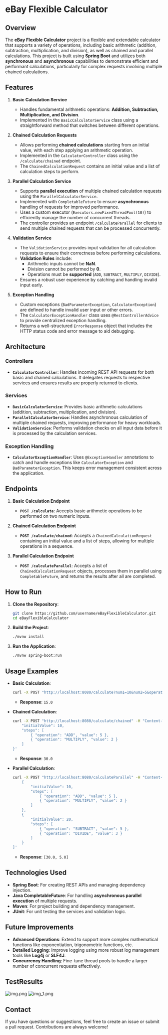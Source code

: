 # eBay Flexible Calculator

## Overview

The **eBay Flexible Calculator** project is a flexible and extendable calculator that supports a variety of operations, including basic arithmetic (addition, subtraction, multiplication, and division), as well as chained and parallel calculations. This project is built using **Spring Boot** and utilizes both **synchronous** and **asynchronous** capabilities to demonstrate efficient and performant calculations, particularly for complex requests involving multiple chained calculations.

## Features

1. **Basic Calculation Service**
    - Handles fundamental arithmetic operations: **Addition, Subtraction, Multiplication, and Division**.
    - Implemented in the `BasicCalculatorService` class using a straightforward method that switches between different operations.

2. **Chained Calculation Requests**
    - Allows performing **chained calculations** starting from an initial value, with each step applying an arithmetic operation.
    - Implemented in the `CalculatorController` class using the `/calculate/chained` endpoint.
    - The `ChainedCalculationRequest` contains an initial value and a list of calculation steps to perform.

3. **Parallel Calculation Service**
    - Supports **parallel execution** of multiple chained calculation requests using the `ParallelCalculatorService`.
    - Implemented with `CompletableFuture` to ensure **asynchronous** handling of requests for improved performance.
    - Uses a custom executor (`Executors.newFixedThreadPool(10)`) to efficiently manage the number of concurrent threads.
    - The controller provides an endpoint `/calculateParallel` for clients to send multiple chained requests that can be processed concurrently.

4. **Validation Service**
    - The `ValidationService` provides input validation for all calculation requests to ensure their correctness before performing calculations.
    - **Validation Rules** include:
        - Arithmetic inputs cannot be **NaN**.
        - Division cannot be performed by **0**.
        - Operations must be **supported** (`ADD`, `SUBTRACT`, `MULTIPLY`, `DIVIDE`).
    - Ensures a robust user experience by catching and handling invalid input early.

5. **Exception Handling**
    - Custom exceptions (`BadParameterException`, `CalculatorException`) are defined to handle invalid user input or other errors.
    - The `CalculatorExceptionHandler` class uses `@RestControllerAdvice` to provide centralized exception handling.
    - Returns a well-structured `ErrorResponse` object that includes the HTTP status code and error message to aid debugging.

## Architecture

### Controllers
- **`CalculatorController`**: Handles incoming REST API requests for both basic and chained calculations. It delegates requests to respective services and ensures results are properly returned to clients.

### Services
- **`BasicCalculatorService`**: Provides basic arithmetic calculations (addition, subtraction, multiplication, and division).
- **`ParallelCalculatorService`**: Handles asynchronous calculation of multiple chained requests, improving performance for heavy workloads.
- **`ValidationService`**: Performs validation checks on all input data before it is processed by the calculation services.

### Exception Handling
- **`CalculatorExceptionHandler`**: Uses `@ExceptionHandler` annotations to catch and handle exceptions like `CalculatorException` and `BadParameterException`. This keeps error management consistent across the application.

## Endpoints

1. **Basic Calculation Endpoint**
    - **`POST /calculate`**: Accepts basic arithmetic operations to be performed on two numeric inputs.

2. **Chained Calculation Endpoint**
    - **`POST /calculate/chained`**: Accepts a `ChainedCalculationRequest` containing an initial value and a list of steps, allowing for multiple operations in a sequence.

3. **Parallel Calculation Endpoint**
    - **`POST /calculateParallel`**: Accepts a list of `ChainedCalculationRequest` objects, processes them in parallel using `CompletableFuture`, and returns the results after all are completed.

## How to Run

1. **Clone the Repository**:
   ```sh
   git clone https://github.com/username/eBayFlexibleCalculator.git
   cd eBayFlexibleCalculator
   ```

2. **Build the Project**:
   ```sh
   ./mvnw install
   ```

3. **Run the Application**:
   ```sh
   ./mvnw spring-boot:run
   ```

## Usage Examples

- **Basic Calculation**:
  ```sh
  curl -X POST "http://localhost:8080/calculate?num1=10&num2=5&operation=ADD"
  ```
    - **Response**: `15.0`

- **Chained Calculation**:
  ```sh
  curl -X POST "http://localhost:8080/calculate/chained" -H "Content-Type: application/json" -d '{
      "initialValue": 10,
      "steps": [
          { "operation": "ADD", "value": 5 },
          { "operation": "MULTIPLY", "value": 2 }
      ]
  }'
  ```
    - **Response**: `30.0`

- **Parallel Calculation**:
  ```sh
  curl -X POST "http://localhost:8080/calculateParallel" -H "Content-Type: application/json" -d '[
      {
          "initialValue": 10,
          "steps": [
              { "operation": "ADD", "value": 5 },
              { "operation": "MULTIPLY", "value": 2 }
          ]
      },
      {
          "initialValue": 20,
          "steps": [
              { "operation": "SUBTRACT", "value": 5 },
              { "operation": "DIVIDE", "value": 3 }
          ]
      }
  ]'
  ```
    - **Response**: `[30.0, 5.0]`

## Technologies Used

- **Spring Boot**: For creating REST APIs and managing dependency injection.
- **Java CompletableFuture**: For handling **asynchronous parallel execution** of multiple requests.
- **Maven**: For project building and dependency management.
- **JUnit**: For unit testing the services and validation logic.

## Future Improvements
- **Advanced Operations**: Extend to support more complex mathematical functions like exponentiation, trigonometric functions, etc.
- **Detailed Logging**: Improve logging using more robust log management tools like **Log4j** or **SLF4J**.
- **Concurrency Handling**: Fine-tune thread pools to handle a larger number of concurrent requests effectively.

## TestResults
![img.png](img.png)
![img_1.png](img_1.png)


## Contact
If you have questions or suggestions, feel free to create an issue or submit a pull request. Contributions are always welcome!



